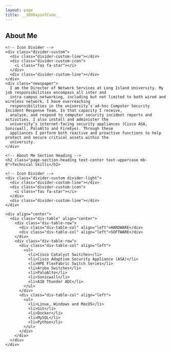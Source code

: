 ```yaml
---
layout: page
title: __100DaysofCode__
---
```


<section id="about">
  <div class="container">
    <!-- About Me Section Heading -->
    <h2 class="page-section-heading text-center text-uppercase text-secondary mb-0">About Me</h2>

    <!-- Icon Divider -->
    <div class="divider-custom">
      <div class="divider-custom-line"></div>
      <div class="divider-custom-icon">
        <i class="fas fa-star"></i>
      </div>
      <div class="divider-custom-line"></div>
    </div>
    <div class="newspaper">
      I am the Director of Network Services at Long Island University. My job responsibilities encompass all inter and
      intra campus networking, including but not limited to both wired and wireless network. I have overreaching
      responsibilities in the university’s ad-hoc Computer Security Incident Response Team. In that capacity I receive,
      analyze, and respond to computer security incident reports and activities. I also install and administer the
      university’s internet-facing security appliances (Cisco ASA, Sonicwall, PaloAlto and FireEye). Through these
      appliances I perform both reactive and proactive functions to help protect and secure critical assets within the
      university.
    </div>
  </div>
</section>
<section id="skills" class="section-alt bg-primary text-white">
  <div class="container">

    <!-- About Me Section Heading -->
    <h2 class="page-section-heading text-center text-uppercase mb-0">Technical Skills</h2>

    <!-- Icon Divider -->
    <div class="divider-custom divider-light">
      <div class="divider-custom-line"></div>
      <div class="divider-custom-icon">
        <i class="fas fa-star"></i>
      </div>
      <div class="divider-custom-line"></div>
    </div>

    <div align="center">
      <div class="div-table" align="center">
        <div class="div-table-row">
          <div class="div-table-col" align="left">HARDWARE</div>
          <div class="div-table-col" align="left">SOFTWARE</div>
        </div>
        <div class="div-table-row">
          <div class="div-table-col" align="left">
            <ul>
              <li>Cisco Catalyst Switches</li>
              <li>Cisco Adaptive Security Appliance (ASA)</li>
              <li>HPE FlexFabric Switch Series</li>
              <li>Aruba Switches</li>
              <li>PaloAlto</li>
              <li>Sonicwall</li>
              <li>A10 Thunder ADC</li>
            </ul>
          </div>
          <div class="div-table-col" align="left">
            <ul>
              <li>Linux, Windows and MacOS</li>
              <li>Git</li>
              <li>Docker</li>
              <li>MySQL</li>
              <li>Python</li>
            </ul>
          </div>
        </div>
      </div>
    </div>
  </div>
</section>

